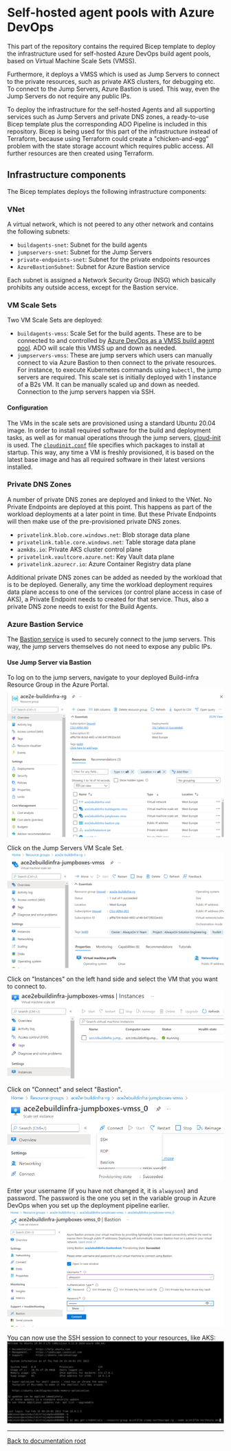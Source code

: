 # Self-hosted agent pools with Azure DevOps

This part of the repository contains the required Bicep template to deploy the infrastructure used for self-hosted Azure DevOps build agent pools, based on Virtual Machine Scale Sets (VMSS).

Furthermore, it deploys a VMSS which is used as Jump Servers to connect to the private resources, such as private AKS clusters, for debugging etc. To connect to the Jump Servers, Azure Bastion is used. This way, even the Jump Servers do not require any public IPs.

To deploy the infrastructure for the self-hosted Agents and all supporting services such as Jump Servers and private DNS zones, a ready-to-use Bicep template plus the corresponding ADO Pipeline is included in this repository. Bicep is being used for this part of the infrastructure instead of Terraform, because using Terraform could create a "chicken-and-egg" problem with the state storage account which requires public access. All further resources are then created using Terraform.

## Infrastructure components

The Bicep templates deploys the following infrastructure components:

### VNet

A virtual network, which is not peered to any other network and contains the following subnets:

- `buildagents-snet`: Subnet for the build agents
- `jumpservers-snet`: Subnet for the Jump Servers
- `private-endpoints-snet`: Subnet for the private endpoints resources
- `AzureBastionSubnet`: Subnet for Azure Bastion service

Each subnet is assigned a Network Security Group (NSG) which basically prohibits any outside access, except for the Bastion service.

### VM Scale Sets

Two VM Scale Sets are deployed:

- `buildagents-vmss`: Scale Set for the build agents. These are to be connected to and controlled by [Azure DevOps as a VMSS build agent pool](https://docs.microsoft.com/azure/devops/pipelines/agents/scale-set-agents?view=azure-devops). ADO will scale this VMSS up and down as needed.
- `jumpservers-vmss`: These are jump servers which users can manually connect to via Azure Bastion to then connect to the private resources. For instance, to execute Kubernetes commands using `kubectl`, the jump servers are required. This scale set is initially deployed with 1 instance of a B2s VM. It can be manually scaled up and down as needed. Connection to the jump servers happen via SSH.

#### Configuration

The VMs in the scale sets are provisioned using a standard Ubuntu 20.04 image. In order to install required software for the build and deployment tasks, as well as for manual operations through the jump servers, [cloud-init](https://docs.microsoft.com/azure/virtual-machines/linux/using-cloud-init) is used. The [`cloudinit.conf`](./cloudinit.conf) file specifies which packages to install at startup. This way, any time a VM is freshly provisioned, it is based on the latest base image and has all required software in their latest versions installed.

### Private DNS Zones

A number of private DNS zones are deployed and linked to the VNet. No Private Endpoints are deployed at this point. This happens as part of the workload deployments at a later point in time. But these Private Endpoints will then make use of the pre-provisioned private DNS zones.

- `privatelink.blob.core.windows.net`: Blob storage data plane
- `privatelink.table.core.windows.net`: Table storage data plane
- `azmk8s.io`: Private AKS cluster control plane
- `privatelink.vaultcore.azure.net`: Key Vault data plane
- `privatelink.azurecr.io`: Azure Container Registry data plane

Additional private DNS zones can be added as needed by the workload that is to be deployed. Generally, any time the workload deployment requires data plane access to one of the services (or control plane access in case of AKS), a Private Endpoint needs to created for that service. Thus, also a private DNS zone needs to exist for the Build Agents.

### Azure Bastion Service

The [Bastion service](https://docs.microsoft.com/azure/bastion/bastion-overview) is used to securely connect to the jump servers. This way, the jump servers themselves do not need to expose any public IPs.

#### Use Jump Server via Bastion

To log on to the jump servers, navigate to your deployed Build-infra Resource Group in the Azure Portal.
![build infra rg](/docs/media/jumpservers_rg.png)

Click on the Jump Servers VM Scale Set.
![jump servers](/docs/media/jumpservers_vmss.png)

Click on "Instances" on the left hand side and select the VM that you want to connect to.
![instances](/docs/media/jumpservers_instances.png)

Click on "Connect" and select "Bastion".
![connect](/docs/media/jumpservers_instance_connect.png)

Enter your username (if you have not changed it, it is `alwayson`) and password. The password is the one you set in the variable group in Azure DevOps when you set up the deployment pipeline earlier.
![connect dialog](/docs/media/jumpservers_instance_bastion.png)

You can now use the SSH session to connect to your resources, like AKS:
![ssh session](/docs/media/jumpservers_ssh_session.png)

---

[Back to documentation root](/docs/README.md)
